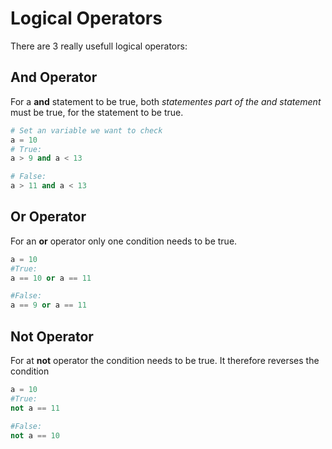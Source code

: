 # Logical Operators
There are 3 really usefull logical operators:
## And Operator
For a **and** statement to be true, both *statementes part of the and statement* must be true, for the statement to be true.
``` python
# Set an variable we want to check
a = 10
# True:
a > 9 and a < 13

# False:
a > 11 and a < 13
```
## Or Operator
For an **or** operator only one condition needs to be true.

``` python
a = 10
#True:
a == 10 or a == 11

#False:
a == 9 or a == 11
```

## Not Operator
For at **not** operator the condition needs to be true.
It therefore reverses the condition
``` python
a = 10
#True:
not a == 11

#False:
not a == 10
```
